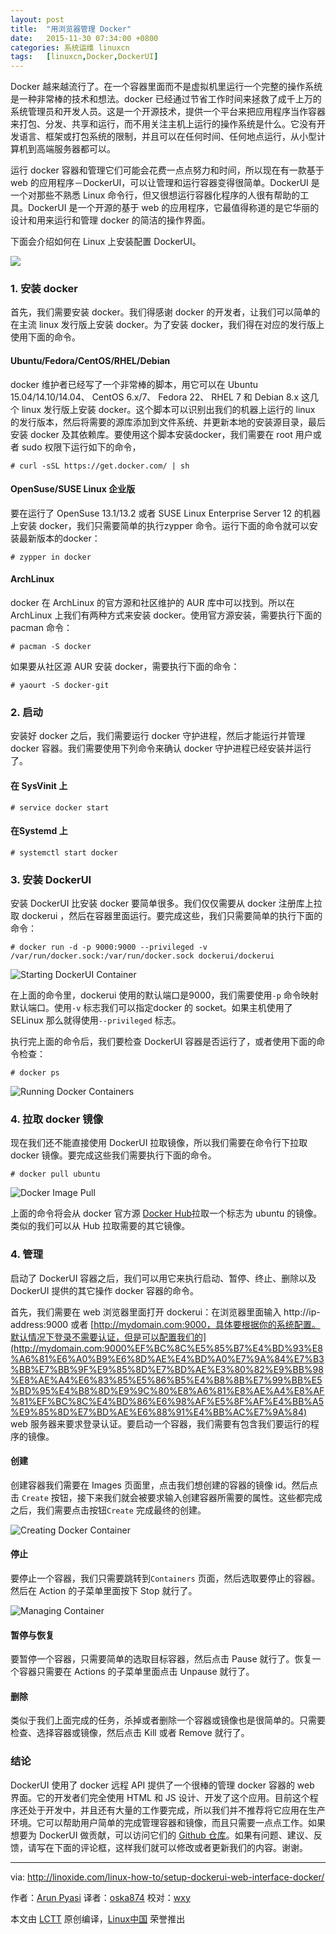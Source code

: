 ```yaml
---
layout: post
title:	"用浏览器管理 Docker"
date:	2015-11-30 07:34:00 +0800 
categories:	系统运维 linuxcn 
tags:	[linuxcn,Docker,DockerUI]
---
```



Docker 越来越流行了。在一个容器里面而不是虚拟机里运行一个完整的操作系统是一种非常棒的技术和想法。docker 已经通过节省工作时间来拯救了成千上万的系统管理员和开发人员。这是一个开源技术，提供一个平台来把应用程序当作容器来打包、分发、共享和运行，而不用关注主机上运行的操作系统是什么。它没有开发语言、框架或打包系统的限制，并且可以在任何时间、任何地点运行，从小型计算机到高端服务器都可以。


运行 docker 容器和管理它们可能会花费一点点努力和时间，所以现在有一款基于 web 的应用程序－DockerUI，可以让管理和运行容器变得很简单。DockerUI 是一个对那些不熟悉 Linux 命令行，但又很想运行容器化程序的人很有帮助的工具。DockerUI 是一个开源的基于 web 的应用程序，它最值得称道的是它华丽的设计和用来运行和管理 docker 的简洁的操作界面。


下面会介绍如何在 Linux 上安装配置 DockerUI。


![](/Asserts/Images/album/201511/29/224158l666f0sgss66ggh8.jpg)


### 1. 安装 docker


首先，我们需要安装 docker。我们得感谢 docker 的开发者，让我们可以简单的在主流 linux 发行版上安装 docker。为了安装 docker，我们得在对应的发行版上使用下面的命令。


#### Ubuntu/Fedora/CentOS/RHEL/Debian


docker 维护者已经写了一个非常棒的脚本，用它可以在 Ubuntu 15.04/14.10/14.04、 CentOS 6.x/7、 Fedora 22、 RHEL 7 和 Debian 8.x 这几个 linux 发行版上安装 docker。这个脚本可以识别出我们的机器上运行的 linux 的发行版本，然后将需要的源库添加到文件系统、并更新本地的安装源目录，最后安装 docker 及其依赖库。要使用这个脚本安装docker，我们需要在 root 用户或者 sudo 权限下运行如下的命令，



```
# curl -sSL https://get.docker.com/ | sh

```

#### OpenSuse/SUSE Linux 企业版


要在运行了 OpenSuse 13.1/13.2 或者 SUSE Linux Enterprise Server 12 的机器上安装 docker，我们只需要简单的执行zypper 命令。运行下面的命令就可以安装最新版本的docker：



```
# zypper in docker

```

#### ArchLinux


docker 在 ArchLinux 的官方源和社区维护的 AUR 库中可以找到。所以在 ArchLinux 上我们有两种方式来安装 docker。使用官方源安装，需要执行下面的 pacman 命令：



```
# pacman -S docker

```

如果要从社区源 AUR 安装 docker，需要执行下面的命令：



```
# yaourt -S docker-git

```

### 2. 启动


安装好 docker 之后，我们需要运行 docker 守护进程，然后才能运行并管理 docker 容器。我们需要使用下列命令来确认 docker 守护进程已经安装并运行了。


#### 在 SysVinit 上



```
# service docker start

```

#### 在Systemd 上



```
# systemctl start docker

```

### 3. 安装 DockerUI


安装 DockerUI 比安装 docker 要简单很多。我们仅仅需要从 docker 注册库上拉取 dockerui ，然后在容器里面运行。要完成这些，我们只需要简单的执行下面的命令：



```
# docker run -d -p 9000:9000 --privileged -v /var/run/docker.sock:/var/run/docker.sock dockerui/dockerui

```

![Starting DockerUI Container](/Asserts/Images/album/201511/29/223551oc0kco9q70kwe7qg.png)


在上面的命令里，dockerui 使用的默认端口是9000，我们需要使用`-p` 命令映射默认端口。使用`-v` 标志我们可以指定docker 的 socket。如果主机使用了 SELinux 那么就得使用`--privileged` 标志。


执行完上面的命令后，我们要检查 DockerUI 容器是否运行了，或者使用下面的命令检查：



```
# docker ps

```

![Running Docker Containers](/Asserts/Images/album/201511/29/223624vay03skfhpwu6f6x.png)


### 4. 拉取 docker 镜像


现在我们还不能直接使用 DockerUI 拉取镜像，所以我们需要在命令行下拉取 docker 镜像。要完成这些我们需要执行下面的命令。



```
# docker pull ubuntu

```

![Docker Image Pull](/Asserts/Images/album/201511/29/223644evo4r4a4loeopo0l.png)


上面的命令将会从 docker 官方源 [Docker Hub](https://hub.docker.com/)拉取一个标志为 ubuntu 的镜像。类似的我们可以从 Hub 拉取需要的其它镜像。


### 4. 管理


启动了 DockerUI 容器之后，我们可以用它来执行启动、暂停、终止、删除以及 DockerUI 提供的其它操作 docker 容器的命令。


首先，我们需要在 web 浏览器里面打开 dockerui：在浏览器里面输入 http://ip-address:9000 或者 [http://mydomain.com:9000，具体要根据你的系统配置。默认情况下登录不需要认证，但是可以配置我们的](http://mydomain.com:9000%EF%BC%8C%E5%85%B7%E4%BD%93%E8%A6%81%E6%A0%B9%E6%8D%AE%E4%BD%A0%E7%9A%84%E7%B3%BB%E7%BB%9F%E9%85%8D%E7%BD%AE%E3%80%82%E9%BB%98%E8%AE%A4%E6%83%85%E5%86%B5%E4%B8%8B%E7%99%BB%E5%BD%95%E4%B8%8D%E9%9C%80%E8%A6%81%E8%AE%A4%E8%AF%81%EF%BC%8C%E4%BD%86%E6%98%AF%E5%8F%AF%E4%BB%A5%E9%85%8D%E7%BD%AE%E6%88%91%E4%BB%AC%E7%9A%84) web 服务器来要求登录认证。要启动一个容器，我们需要有包含我们要运行的程序的镜像。


#### 创建


创建容器我们需要在 Images 页面里，点击我们想创建的容器的镜像 id。然后点击 `Create` 按钮，接下来我们就会被要求输入创建容器所需要的属性。这些都完成之后，我们需要点击按钮`Create` 完成最终的创建。


![Creating Docker Container](/Asserts/Images/album/201511/29/223707t51sf19qj195ao1k.png)


#### 停止


要停止一个容器，我们只需要跳转到`Containers` 页面，然后选取要停止的容器。然后在 Action 的子菜单里面按下 Stop 就行了。


![Managing Container](/Asserts/Images/album/201511/29/223726fwnpsafnab11p2aw.png)


#### 暂停与恢复


要暂停一个容器，只需要简单的选取目标容器，然后点击 Pause 就行了。恢复一个容器只需要在 Actions 的子菜单里面点击 Unpause 就行了。


#### 删除


类似于我们上面完成的任务，杀掉或者删除一个容器或镜像也是很简单的。只需要检查、选择容器或镜像，然后点击 Kill 或者 Remove 就行了。


### 结论


DockerUI 使用了 docker 远程 API 提供了一个很棒的管理 docker 容器的 web 界面。它的开发者们完全使用 HTML 和 JS 设计、开发了这个应用。目前这个程序还处于开发中，并且还有大量的工作要完成，所以我们并不推荐将它应用在生产环境。它可以帮助用户简单的完成管理容器和镜像，而且只需要一点点工作。如果想要为 DockerUI 做贡献，可以访问它们的 [Github 仓库](https://github.com/crosbymichael/dockerui/)。如果有问题、建议、反馈，请写在下面的评论框，这样我们就可以修改或者更新我们的内容。谢谢。




---


via: <http://linoxide.com/linux-how-to/setup-dockerui-web-interface-docker/>


作者：[Arun Pyasi](http://linoxide.com/author/arunp/) 译者：[oska874](https://github.com/oska874) 校对：[wxy](https://github.com/wxy)


本文由 [LCTT](https://github.com/LCTT/TranslateProject) 原创编译，[Linux中国](https://linux.cn/) 荣誉推出
